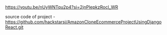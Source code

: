 https://youtu.be/nUyWNTqu2p4?si=2jnPlepkzRocl_WR


source code of project - https://github.com/hackstarsj/AmazonCloneEcommerceProjectUsingDjangoReact.git
